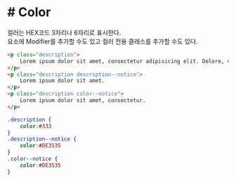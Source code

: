 # # Color

컬러는 HEX코드 3자리나 6자리로 표시한다.<br>
요소에 Modifier를 추가할 수도 있고 컬러 전용 클래스를 추가할 수도 있다. 

```html
<p class="description">
    Lorem ipsum dolor sit amet, consectetur adipisicing elit. Dolore, veritatis?
</p>
<p class="description description--notice">
    Lorem ipsum dolor sit amet.
</p>
<p class="description color--notice">
    Lorem ipsum dolor sit amet, consectetur.
</p>
```

```css
.description {
    color:#333
}
.description--notice {
    color:#DE3535
}
.color--notice {
    color:#DE3535
}
```